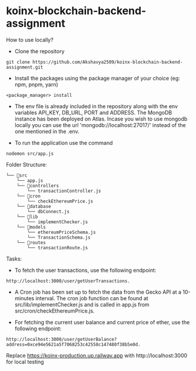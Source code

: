 # koinx-blockchain-backend-assignment

How to use locally?
- Clone the repository
```
git clone https://github.com/Akshavya2509/koinx-blockchain-backend-assignment.git
```
- Install the packages using the package manager of your choice (eg: npm, pnpm, yarn)
```
<package_manager> install
```
- The env file is already included in the repository along with the env variables API_KEY, DB_URL, PORT and ADDRESS. The MongoDB instance has been deployed on Atlas. Incase you wish to use mongodb locally you can use the url 'mongodb://localhost:27017/' instead of the one mentioned in the .env.

- To run the application use the command
```
nodemon src/app.js
```
Folder Structure:
```
└── 📁src
    └── app.js 
    └── 📁controllers
        └── transactionController.js
    └── 📁cron
        └── checkEthereumPrice.js
    └── 📁database
        └── dbConnect.js
    └── 📁lib
        └── implementChecker.js
    └── 📁models
        └── ethereumPriceSchema.js
        └── TransactionSchema.js
    └── 📁routes
        └── transactionRoute.js
```
Tasks:


- To fetch the user transactions, use the following endpoint: 
```
http://localhost:3000/user/getUserTransactions.
```
- A Cron job has been set up to fetch the data from the Gecko API at a 10-minutes interval. The cron job function can be found at src/lib/implementChecker.js and is called in app.js from src/cron/checkEthereumPrice.js.

- For fetching the current user balance and current price of ether, use the following endpoint: 
```
http://localhost:3000/user/getUserBalance?address=0xce94e5621a5f7068253c42558c147480f38b5e0d.
```
Replace https://koinx-production.up.railway.app with http://localhost:3000 for local testing
